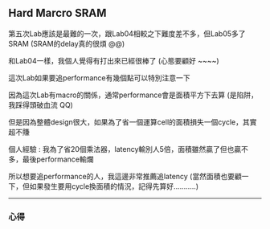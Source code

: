## Hard Marcro SRAM

第五次Lab應該是最難的一次，跟Lab04相較之下難度差不多，但Lab05多了SRAM (SRAM的delay真的很煩 @@)

和Lab04一樣，我個人覺得有打出來已經很棒了 (心態要顧好 ~~~~)

這次Lab如果要追performance有幾個點可以特別注意一下

因為這次Lab有macro的關係，通常performance會是面積平方下去算 (是陷阱，我踩得頭破血流 QQ)

但是因為整體design很大，如果為了省一個運算cell的面積損失一個cycle，其實超不賺 

個人經驗 : 我為了省20個乘法器，latency輸別人5倍，面積雖然贏了但也贏不多，最後performance輸爛

所以想要追performance的人，我這邊非常推薦追latency (當然面積也要顧一下，但如果發生要用cycle換面積的情況，記得先算好...........)

----------------------------------------------------------------------------------------------------------------------------------------------------------

### **心得**

